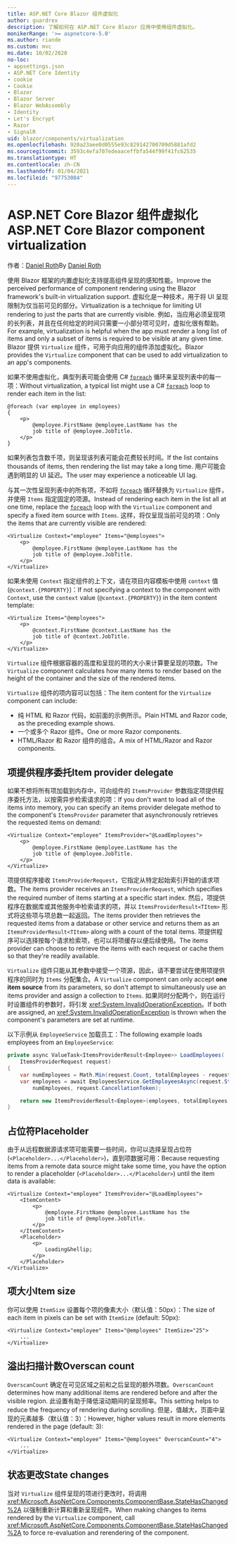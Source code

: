 ```yaml
---
title: ASP.NET Core Blazor 组件虚拟化
author: guardrex
description: 了解如何在 ASP.NET Core Blazor 应用中使用组件虚拟化。
monikerRange: '>= aspnetcore-5.0'
ms.author: riande
ms.custom: mvc
ms.date: 10/02/2020
no-loc:
- appsettings.json
- ASP.NET Core Identity
- cookie
- Cookie
- Blazor
- Blazor Server
- Blazor WebAssembly
- Identity
- Let's Encrypt
- Razor
- SignalR
uid: blazor/components/virtualization
ms.openlocfilehash: 920a23aee0d0555e93c829142700709d5881afd2
ms.sourcegitcommit: 3593c4efa707edeaaceffbfa544f99f41fc62535
ms.translationtype: HT
ms.contentlocale: zh-CN
ms.lasthandoff: 01/04/2021
ms.locfileid: "97753084"
---
```

# <a name="aspnet-core-no-locblazor-component-virtualization"></a><span data-ttu-id="cf19d-103">ASP.NET Core Blazor 组件虚拟化</span><span class="sxs-lookup"><span data-stu-id="cf19d-103">ASP.NET Core Blazor component virtualization</span></span>

<span data-ttu-id="cf19d-104">作者：[Daniel Roth](https://github.com/danroth27)</span><span class="sxs-lookup"><span data-stu-id="cf19d-104">By [Daniel Roth](https://github.com/danroth27)</span></span>

<span data-ttu-id="cf19d-105">使用 Blazor 框架的内置虚拟化支持提高组件呈现的感知性能。</span><span class="sxs-lookup"><span data-stu-id="cf19d-105">Improve the perceived performance of component rendering using the Blazor framework's built-in virtualization support.</span></span> <span data-ttu-id="cf19d-106">虚拟化是一种技术，用于将 UI 呈现限制为仅当前可见的部分。</span><span class="sxs-lookup"><span data-stu-id="cf19d-106">Virtualization is a technique for limiting UI rendering to just the parts that are currently visible.</span></span> <span data-ttu-id="cf19d-107">例如，当应用必须呈现项的长列表，并且在任何给定的时间只需要一小部分项可见时，虚拟化很有帮助。</span><span class="sxs-lookup"><span data-stu-id="cf19d-107">For example, virtualization is helpful when the app must render a long list of items and only a subset of items is required to be visible at any given time.</span></span> <span data-ttu-id="cf19d-108">Blazor 提供 `Virtualize` 组件，可用于向应用的组件添加虚拟化。</span><span class="sxs-lookup"><span data-stu-id="cf19d-108">Blazor provides the `Virtualize` component that can be used to add virtualization to an app's components.</span></span>

<span data-ttu-id="cf19d-109">如果不使用虚拟化，典型列表可能会使用 C# [`foreach`](/dotnet/csharp/language-reference/keywords/foreach-in) 循环来呈现列表中的每一项：</span><span class="sxs-lookup"><span data-stu-id="cf19d-109">Without virtualization, a typical list might use a C# [`foreach`](/dotnet/csharp/language-reference/keywords/foreach-in) loop to render each item in the list:</span></span>

```razor
@foreach (var employee in employees)
{
    <p>
        @employee.FirstName @employee.LastName has the 
        job title of @employee.JobTitle.
    </p>
}
```

<span data-ttu-id="cf19d-110">如果列表包含数千项，则呈现该列表可能会花费较长时间。</span><span class="sxs-lookup"><span data-stu-id="cf19d-110">If the list contains thousands of items, then rendering the list may take a long time.</span></span> <span data-ttu-id="cf19d-111">用户可能会遇到明显的 UI 延迟。</span><span class="sxs-lookup"><span data-stu-id="cf19d-111">The user may experience a noticeable UI lag.</span></span>

<span data-ttu-id="cf19d-112">与其一次性呈现列表中的所有项，不如将 [`foreach`](/dotnet/csharp/language-reference/keywords/foreach-in) 循环替换为 `Virtualize` 组件，并使用 `Items` 指定固定的项源。</span><span class="sxs-lookup"><span data-stu-id="cf19d-112">Instead of rendering each item in the list all at one time, replace the [`foreach`](/dotnet/csharp/language-reference/keywords/foreach-in) loop with the `Virtualize` component and specify a fixed item source with `Items`.</span></span> <span data-ttu-id="cf19d-113">这样，将仅呈现当前可见的项：</span><span class="sxs-lookup"><span data-stu-id="cf19d-113">Only the items that are currently visible are rendered:</span></span>

```razor
<Virtualize Context="employee" Items="@employees">
    <p>
        @employee.FirstName @employee.LastName has the 
        job title of @employee.JobTitle.
    </p>
</Virtualize>
```

<span data-ttu-id="cf19d-114">如果未使用 `Context` 指定组件的上下文，请在项目内容模板中使用 `context` 值 (`@context.{PROPERTY}`)：</span><span class="sxs-lookup"><span data-stu-id="cf19d-114">If not specifying a context to the component with `Context`, use the `context` value (`@context.{PROPERTY}`) in the item content template:</span></span>

```razor
<Virtualize Items="@employees">
    <p>
        @context.FirstName @context.LastName has the 
        job title of @context.JobTitle.
    </p>
</Virtualize>
```

<span data-ttu-id="cf19d-115">`Virtualize` 组件根据容器的高度和呈现的项的大小来计算要呈现的项数。</span><span class="sxs-lookup"><span data-stu-id="cf19d-115">The `Virtualize` component calculates how many items to render based on the height of the container and the size of the rendered items.</span></span>

<span data-ttu-id="cf19d-116">`Virtualize` 组件的项内容可以包括：</span><span class="sxs-lookup"><span data-stu-id="cf19d-116">The item content for the `Virtualize` component can include:</span></span>

* <span data-ttu-id="cf19d-117">纯 HTML 和 Razor 代码，如前面的示例所示。</span><span class="sxs-lookup"><span data-stu-id="cf19d-117">Plain HTML and Razor code, as the preceding example shows.</span></span>
* <span data-ttu-id="cf19d-118">一个或多个 Razor 组件。</span><span class="sxs-lookup"><span data-stu-id="cf19d-118">One or more Razor components.</span></span>
* <span data-ttu-id="cf19d-119">HTML/Razor 和 Razor 组件的组合。</span><span class="sxs-lookup"><span data-stu-id="cf19d-119">A mix of HTML/Razor and Razor components.</span></span>

## <a name="item-provider-delegate"></a><span data-ttu-id="cf19d-120">项提供程序委托</span><span class="sxs-lookup"><span data-stu-id="cf19d-120">Item provider delegate</span></span>

<span data-ttu-id="cf19d-121">如果不想将所有项加载到内存中，可向组件的 `ItemsProvider` 参数指定项提供程序委托方法，以按需异步检索请求的项：</span><span class="sxs-lookup"><span data-stu-id="cf19d-121">If you don't want to load all of the items into memory, you can specify an items provider delegate method to the component's `ItemsProvider` parameter that asynchronously retrieves the requested items on demand:</span></span>

```razor
<Virtualize Context="employee" ItemsProvider="@LoadEmployees">
    <p>
        @employee.FirstName @employee.LastName has the 
        job title of @employee.JobTitle.
    </p>
</Virtualize>
```

<span data-ttu-id="cf19d-122">项提供程序接收 `ItemsProviderRequest`，它指定从特定起始索引开始的请求项数。</span><span class="sxs-lookup"><span data-stu-id="cf19d-122">The items provider receives an `ItemsProviderRequest`, which specifies the required number of items starting at a specific start index.</span></span> <span data-ttu-id="cf19d-123">然后，项提供程序在数据库或其他服务中检索请求的项，并以 `ItemsProviderResult<TItem>` 形式将这些项与项总数一起返回。</span><span class="sxs-lookup"><span data-stu-id="cf19d-123">The items provider then retrieves the requested items from a database or other service and returns them as an `ItemsProviderResult<TItem>` along with a count of the total items.</span></span> <span data-ttu-id="cf19d-124">项提供程序可以选择按每个请求检索项，也可以将项缓存以便后续使用。</span><span class="sxs-lookup"><span data-stu-id="cf19d-124">The items provider can choose to retrieve the items with each request or cache them so that they're readily available.</span></span>

<span data-ttu-id="cf19d-125">`Virtualize` 组件只能从其参数中接受一个项源，因此，请不要尝试在使用项提供程序的同时为 `Items` 分配集合。</span><span class="sxs-lookup"><span data-stu-id="cf19d-125">A `Virtualize` component can only accept **one item source** from its parameters, so don't attempt to simultaneously use an items provider and assign a collection to `Items`.</span></span> <span data-ttu-id="cf19d-126">如果同时分配两个，则在运行时设置组件的参数时，将引发 <xref:System.InvalidOperationException>。</span><span class="sxs-lookup"><span data-stu-id="cf19d-126">If both are assigned, an <xref:System.InvalidOperationException> is thrown when the component's parameters are set at runtime.</span></span>

<span data-ttu-id="cf19d-127">以下示例从 `EmployeeService` 加载员工：</span><span class="sxs-lookup"><span data-stu-id="cf19d-127">The following example loads employees from an `EmployeeService`:</span></span>

```csharp
private async ValueTask<ItemsProviderResult<Employee>> LoadEmployees(
    ItemsProviderRequest request)
{
    var numEmployees = Math.Min(request.Count, totalEmployees - request.StartIndex);
    var employees = await EmployeesService.GetEmployeesAsync(request.StartIndex, 
        numEmployees, request.CancellationToken);

    return new ItemsProviderResult<Employee>(employees, totalEmployees);
}
```

## <a name="placeholder"></a><span data-ttu-id="cf19d-128">占位符</span><span class="sxs-lookup"><span data-stu-id="cf19d-128">Placeholder</span></span>

<span data-ttu-id="cf19d-129">由于从远程数据源请求项可能需要一些时间，你可以选择呈现占位符 (`<Placeholder>...</Placeholder>`)，直到项数据可用：</span><span class="sxs-lookup"><span data-stu-id="cf19d-129">Because requesting items from a remote data source might take some time, you have the option to render a placeholder (`<Placeholder>...</Placeholder>`) until the item data is available:</span></span>

```razor
<Virtualize Context="employee" ItemsProvider="@LoadEmployees">
    <ItemContent>
        <p>
            @employee.FirstName @employee.LastName has the 
            job title of @employee.JobTitle.
        </p>
    </ItemContent>
    <Placeholder>
        <p>
            Loading&hellip;
        </p>
    </Placeholder>
</Virtualize>
```

## <a name="item-size"></a><span data-ttu-id="cf19d-130">项大小</span><span class="sxs-lookup"><span data-stu-id="cf19d-130">Item size</span></span>

<span data-ttu-id="cf19d-131">你可以使用 `ItemSize` 设置每个项的像素大小（默认值：50px）：</span><span class="sxs-lookup"><span data-stu-id="cf19d-131">The size of each item in pixels can be set with `ItemSize` (default: 50px):</span></span>

```razor
<Virtualize Context="employee" Items="@employees" ItemSize="25">
    ...
</Virtualize>
```

## <a name="overscan-count"></a><span data-ttu-id="cf19d-132">溢出扫描计数</span><span class="sxs-lookup"><span data-stu-id="cf19d-132">Overscan count</span></span>

<span data-ttu-id="cf19d-133">`OverscanCount` 确定在可见区域之前和之后呈现的额外项数。</span><span class="sxs-lookup"><span data-stu-id="cf19d-133">`OverscanCount` determines how many additional items are rendered before and after the visible region.</span></span> <span data-ttu-id="cf19d-134">此设置有助于降低滚动期间的呈现频率。</span><span class="sxs-lookup"><span data-stu-id="cf19d-134">This setting helps to reduce the frequency of rendering during scrolling.</span></span> <span data-ttu-id="cf19d-135">但是，值越大，页面中呈现的元素越多（默认值：3）：</span><span class="sxs-lookup"><span data-stu-id="cf19d-135">However, higher values result in more elements rendered in the page (default: 3):</span></span>

```razor
<Virtualize Context="employee" Items="@employees" OverscanCount="4">
    ...
</Virtualize>
```

## <a name="state-changes"></a><span data-ttu-id="cf19d-136">状态更改</span><span class="sxs-lookup"><span data-stu-id="cf19d-136">State changes</span></span>

<span data-ttu-id="cf19d-137">当对 `Virtualize` 组件呈现的项进行更改时，将调用 <xref:Microsoft.AspNetCore.Components.ComponentBase.StateHasChanged%2A> 以强制重新计算和重新呈现组件。</span><span class="sxs-lookup"><span data-stu-id="cf19d-137">When making changes to items rendered by the `Virtualize` component, call <xref:Microsoft.AspNetCore.Components.ComponentBase.StateHasChanged%2A> to force re-evaluation and rerendering of the component.</span></span>
